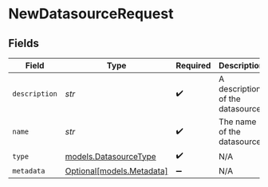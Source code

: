 # NewDatasourceRequest


## Fields

| Field                                                | Type                                                 | Required                                             | Description                                          | Example                                              |
| ---------------------------------------------------- | ---------------------------------------------------- | ---------------------------------------------------- | ---------------------------------------------------- | ---------------------------------------------------- |
| `description`                                        | *str*                                                | :heavy_check_mark:                                   | A description of the datasource                      | A datasource                                         |
| `name`                                               | *str*                                                | :heavy_check_mark:                                   | The name of the datasource                           | My Datasource                                        |
| `type`                                               | [models.DatasourceType](../models/datasourcetype.md) | :heavy_check_mark:                                   | N/A                                                  |                                                      |
| `metadata`                                           | [Optional[models.Metadata]](../models/metadata.md)   | :heavy_minus_sign:                                   | N/A                                                  |                                                      |